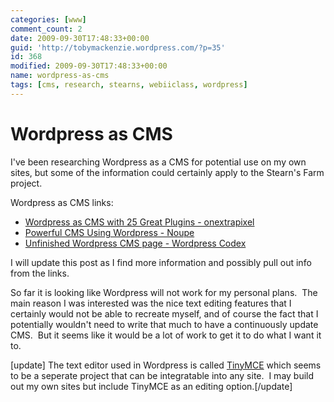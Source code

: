 ```yaml
---
categories: [www]
comment_count: 2
date: 2009-09-30T17:48:33+00:00
guid: 'http://tobymackenzie.wordpress.com/?p=35'
id: 368
modified: 2009-09-30T17:48:33+00:00
name: wordpress-as-cms
tags: [cms, research, stearns, webiiclass, wordpress]
---
```


Wordpress as CMS
================

I've been researching Wordpress as a CMS for potential use on my own sites, but some of the information could certainly apply to the Stearn's Farm project.

Wordpress as CMS links:

- [Wordpress as CMS with 25 Great Plugins - onextrapixel](http://www.onextrapixel.com/2009/07/17/the-autopsy-of-wordpress-as-cms-with-25-great-wp-plugins-designs/)
- [Powerful CMS Using Wordpress - Noupe](http://www.noupe.com/wordpress/powerful-cms-using-wordpress.html)
- [Unfinished Wordpress CMS page - Wordpress Codex](http://codex.wordpress.org/User:Lastnode/Wordpress_CMS)

I will update this post as I find more information and possibly pull out info from the links.

So far it is looking like Wordpress will not work for my personal plans.  The main reason I was interested was the nice text editing features that I certainly would not be able to recreate myself, and of course the fact that I potentially wouldn't need to write that much to have a continuously update CMS.  But it seems like it would be a lot of work to get it to do what I want it to.

[update] The text editor used in Wordpress is called [TinyMCE](http://tinymce.moxiecode.com/) which seems to be a seperate project that can be integratable into any site.  I may build out my own sites but include TinyMCE as an editing option.[/update]
